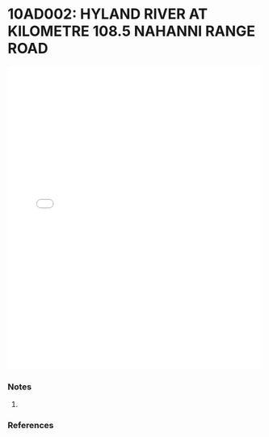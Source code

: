 # 10AD002: HYLAND RIVER AT KILOMETRE 108.5 NAHANNI RANGE ROAD

<iframe src="/distribution_estimation/_static/stations/10AD002_fdc.html" width="100%" height="600" frameborder="0"></iframe>

### Notes
1. 

### References

